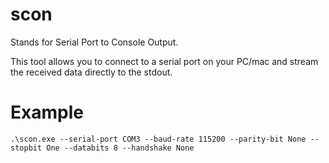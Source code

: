 # scon

Stands for Serial Port to Console Output.

This tool allows you to connect to a serial port on your PC/mac and stream the received data directly to the stdout.

# Example

	.\scon.exe --serial-port COM3 --baud-rate 115200 --parity-bit None --stopbit One --databits 8 --handshake None